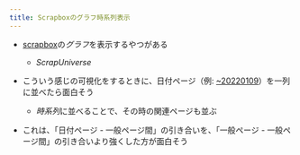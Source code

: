 ```yaml
---
title: Scrapboxのグラフ時系列表示
---
```


* [scrapbox](Scrapbox.md)の*グラフ*を表示するやつがある
  
  * *ScrapUniverse*
* こういう感じの可視化をするときに、日付ページ（例: [~20220109](~20220109.md)）を一列に並べたら面白そう
  
  * *時系列*に並べることで、その時の関連ページも並ぶ
* これは、「日付ページ - 一般ページ間」の引き合いを、「一般ページ - 一般ページ間」の引き合いより強くした方が面白そう
